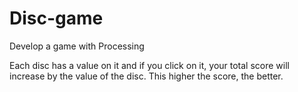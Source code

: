 # Disc-game
Develop a game with Processing


Each disc has a value on it and if you click on it, your total score will increase by the value of the disc. 
This higher the score, the better.
